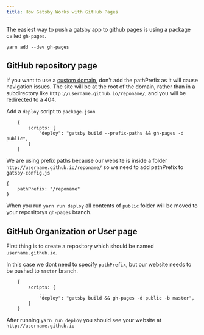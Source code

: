 ```yaml
---
title: How Gatsby Works with GitHub Pages
---
```


The easiest way to push a gatsby app to github pages is using a package called `gh-pages`.

`yarn add --dev gh-pages`

## GitHub repository page

If you want to use a [custom domain](https://help.github.com/articles/using-a-custom-domain-with-github-pages/), don't add the pathPrefix as it will cause navigation issues. The site will be at the root of the domain, rather than in a subdirectory like `http://username.github.io/reponame/`, and you will be redirected to a 404.

Add a `deploy` script to `package.json`

```
    {
        scripts: {
            "deploy": "gatsby build --prefix-paths && gh-pages -d public",
        }
    }
```

We are using prefix paths because our website is inside a folder `http://username.github.io/reponame/` so we need to add pathPrefix to `gatsby-config.js`

```
{
    pathPrefix: "/reponame"
}
```

When you run `yarn run deploy` all contents of `public` folder will be moved to your repositorys `gh-pages` branch.

## GitHub Organization or User page

First thing is to create a repository which should be named `username.github.io`.

In this case we dont need to specify `pathPrefix`, but our website needs to be pushed to `master` branch.

```
    {
        scripts: {
            ...
            "deploy": "gatsby build && gh-pages -d public -b master",
        }
    }
```

After running `yarn run deploy` you should see your website at `http://username.github.io`
